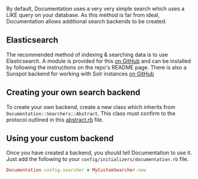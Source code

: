 By default, Documentation uses a very very simple search which uses a LIKE query on your database. As this method is far from ideal, Documentation allows additional search backends to be created. 

## Elasticsearch

The recommended method of indexing & searching data is to use Elasticsearch. A module is provided for this [on GitHub](https://github.com/adamcooke/documentation-elasticsearch) and can be installed by following the instructions on the repo's README page.  There is also a Sunspot backend for working with Solr instances [on GitHub](https://github.com/jamesprior/documentation-sunspot)

## Creating your own search backend

To create your own backend, create a new class which inherits from `Documentation::Searchers::Abstract`. This class must confirm to the protocol outlined in this [abstract.rb](https://github.com/adamcooke/documentation/blob/master/lib/documentation/searchers/abstract.rb) file.

## Using your custom backend

Once you have created a backend, you should tell Documentation to use it. Just add the following to your `config/initializers/documentation.rb` file.

```ruby
Documentation.config.searcher = MyCustomSearcher.new
```
